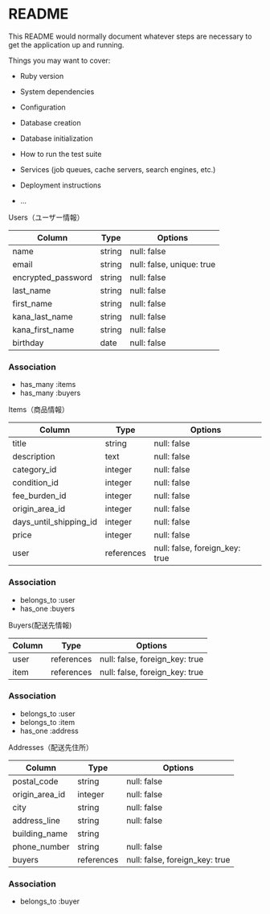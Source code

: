 # README

This README would normally document whatever steps are necessary to get the
application up and running.

Things you may want to cover:

* Ruby version

* System dependencies

* Configuration

* Database creation

* Database initialization

* How to run the test suite

* Services (job queues, cache servers, search engines, etc.)

* Deployment instructions

* ...

Users（ユーザー情報）

| Column              | Type    | Options                          |
|---------------------|---------|----------------------------------|
| name                | string  | null: false                      |
| email               | string  | null: false, unique: true        |
| encrypted_password  | string  | null: false                      |
| last_name           | string  | null: false                      |
| first_name          | string  | null: false                      |
| kana_last_name      | string  | null: false                      |
| kana_first_name     | string  | null: false                      |
| birthday            | date    | null: false                      |

### Association
- has_many :items
- has_many :buyers


Items（商品情報）

| Column                      | Type      | Options                          |
|-----------------------------|-----------|----------------------------------|
| title                       | string    | null: false                      |
| description                 | text      | null: false                      |
| category_id                 | integer   | null: false                      |
| condition_id                | integer   | null: false                      |
| fee_burden_id               | integer   | null: false                      |
| origin_area_id              | integer   | null: false                      |
| days_until_shipping_id      | integer   | null: false                      |
| price                       | integer   | null: false                      |
| user                        | references| null: false, foreign_key: true   |

### Association
- belongs_to :user
- has_one    :buyers

Buyers(配送先情報)

| Column  | Type       | Options                        |
|---------|------------|--------------------------------|
| user    | references | null: false, foreign_key: true |
| item    | references | null: false, foreign_key: true 

### Association
- belongs_to :user
- belongs_to :item
- has_one    :address

Addresses（配送先住所）

| Column         | Type       | Options                        |
|----------------|------------|--------------------------------|
| postal_code    | string     | null: false                    |
| origin_area_id | integer    | null: false                    |
| city           | string     | null: false                    |
| address_line   | string     | null: false                    |
| building_name  | string     |                                |
| phone_number   | string     | null: false                    |
| buyers         | references | null: false, foreign_key: true |

### Association
- belongs_to :buyer